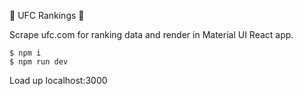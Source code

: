 👊 UFC Rankings 👊

Scrape ufc.com for ranking data and render in Material UI React app.

```
$ npm i
$ npm run dev
```

Load up localhost:3000
